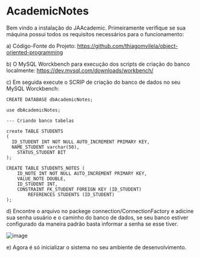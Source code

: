 # AcademicNotes

Bem vindo a instalação do JAAcademic. Primeiramente verifique se sua máquina possui todos os requisitos necessários para o funcionamento:

  a) Código-Fonte do Projeto: https://github.com/thiagomvilela/object-oriented-programming

  b) O MySQL Worckbench para execução dos scripts de criação do banco localmente: https://dev.mysql.com/downloads/workbench/

  c) Em seguida execute o SCRIP de criação do banco de dados no seu MySQL Worckbench:
    
    CREATE DATABASE dbAcademicNotes;

    use dbAcademicNotes;

    --- Criando banco tabelas

    create TABLE STUDENTS 
    (
      ID_STUDENT INT NOT NULL AUTO_INCREMENT PRIMARY KEY,
      NAME_STUDENT varchar(50),
        STATUS_STUDENT BIT    
    );

    CREATE TABLE STUDENTS_NOTES (
        ID_NOTE INT NOT NULL AUTO_INCREMENT PRIMARY KEY,
        VALUE_NOTE DOUBLE,
        ID_STUDENT INT,
        CONSTRAINT FK_STUDENT FOREIGN KEY (ID_STUDENT)
            REFERENCES STUDENTS (ID_STUDENT)
    );
    
   d) Encontre o arquivo no packege connection/ConnectionFactory e adicine sua senha usuário e o caminho do banco de dados, se seu banco estiver configurado da maneira  padrão basta informar a senha se esse tiver.

   ![image](https://user-images.githubusercontent.com/82112071/147980997-ed094855-2fe6-46ac-be86-db6d2cdc90cb.png)

  e) Agora é só inicializar o sistema no seu ambiente de desenvolvimento.

